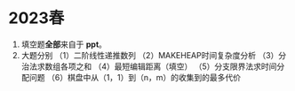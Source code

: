 # 2023春
1. 填空题**全部**来自于 **ppt**。
2. 大题分别
    （1）二阶线性递推数列
    （2）MAKEHEAP时间复杂度分析
    （3）分治法求数组各项之和
    （4）最短编辑距离（填空）
    （5）分支限界法求时间分配问题
    （6）棋盘中从（1，1）到（n，m）的收集到的最多代价